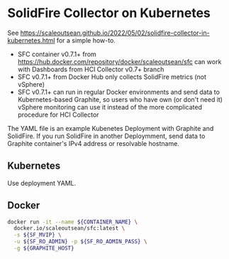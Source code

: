 # SolidFire Collector on Kubernetes

See https://scaleoutsean.github.io/2022/05/02/solidfire-collector-in-kubernetes.html for a simple how-to.

- SFC container v0.7.1+ from https://hub.docker.com/repository/docker/scaleoutsean/sfc can work with Dashboards from HCI Collector v0.7+ branch
- SFC v0.7.1+ from Docker Hub only collects SolidFire metrics (not vSphere)
- SFC v0.7.1+ can run in regular Docker environments and send data to Kubernetes-based Graphite, so users who have own (or don't need it) vSphere monitoring can use it instead of the more complicated procedure for HCI Collector

The YAML file is an example Kubenetes Deployment with Graphite and SolidFire. If you run SolidFire in another Deploymment, send data to Graphite container's IPv4 address or resolvable hostname.

## Kubernetes

Use deployment YAML.

## Docker

```sh
docker run -it --name ${CONTAINER_NAME} \
  docker.io/scaleoutsean/sfc:latest \
  -s ${SF_MVIP} \
  -u ${SF_RO_ADMIN} -p ${SF_RO_ADMIN_PASS} \
  -g ${GRAPHITE_HOST}
```
